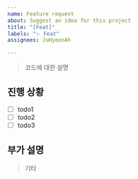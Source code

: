 ```yaml
---
name: Feature request
about: Suggest an idea for this project
title: "[Feat]"
labels: "✨ Feat"
assignees: JuHyeonAh

---
```


> 코드에 대한 설명

## 진행 상황
- [ ] todo1
- [ ] todo2
- [ ] todo3

## 부가 설명
> 기타
